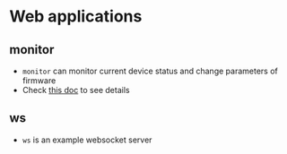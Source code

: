 # Web applications

## monitor

* `monitor` can monitor current device status and change parameters of firmware
* Check [this doc](./monitor/README.md) to see details

## ws

* `ws` is an example websocket server
